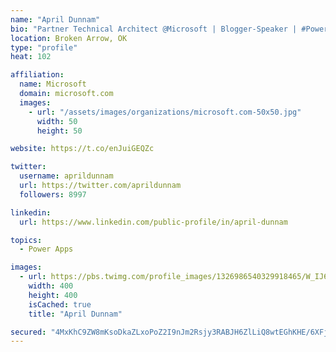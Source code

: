 ```yaml
---
name: "April Dunnam"
bio: "Partner Technical Architect @Microsoft | Blogger-Speaker | #PowerApps, #PowerAutomate, #Office365, #SharePoint | #WIT | #Karaoke Queen"
location: Broken Arrow, OK
type: "profile"
heat: 102

affiliation:
  name: Microsoft
  domain: microsoft.com
  images:
    - url: "/assets/images/organizations/microsoft.com-50x50.jpg"
      width: 50
      height: 50

website: https://t.co/enJuiGEQZc

twitter:
  username: aprildunnam
  url: https://twitter.com/aprildunnam
  followers: 8997

linkedin:
  url: https://www.linkedin.com/public-profile/in/april-dunnam

topics:
  - Power Apps

images:
  - url: https://pbs.twimg.com/profile_images/1326986540329918465/W_IJ6Ih2_400x400.jpg
    width: 400
    height: 400
    isCached: true
    title: "April Dunnam"

secured: "4MxKhC9ZW8mKsoDkaZLxoPoZ2I9nJm2Rsjy3RABJH6ZlLiQ8wtEGhKHE/6XFjdr7WV/PFQZ4fjVrRz4XJJom6rkleZufVxNa9UlRyeYRdJC0hVqHkppL4V0BBEXw3VjsG+KaU2nLmbTSEmKNJUG3K5YqEXZCVXKOnPkMu8QrLNp2rQFdrPTKuAAUGcb3VX+ccPbY3AI3SLl+CQyrjknKLucPs6iu01X5iVlf4bnEjhuO6+ofLYwlDxhmyL1crUj+WyQwrH20KpETfTniVACTdQ1FJ4u9Y9973gZMTIIZ3XMHKUFOnC8opyd2lu7/lYtmND/I9DymplamCl8f8nK5vwNkMCLHN7jBm5f4mv9Ug/zJl7qtXYVqwAHsPYFVlt8IqS250/jv6lgtC0D9Ymj49WHebLEVkd8G4swPBvIUg7U=;/iFEDWcucbHz7PEoO6Pn4w=="
---
```


